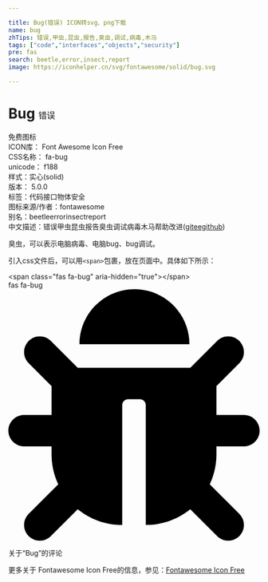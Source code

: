 ```yaml
---

title: Bug(错误) ICON转svg、png下载
name: bug
zhTips: 错误,甲虫,昆虫,报告,臭虫,调试,病毒,木马
tags: ["code","interfaces","objects","security"]
pre: fas
search: beetle,error,insect,report
image: https://iconhelper.cn/svg/fontawesome/solid/bug.svg

---
```


# Bug  <small style="font-size: 60%;font-weight: 100">错误</small>


<div class="detail-page">
<p>
<span><span class="badge-success badge">免费图标</span> </span>
<br/>
<span>
ICON库：
<span class="badge-secondary badge">Font Awesome Icon Free</span> 
</span>
<br/>
<span>
CSS名称：
<span class="badge-secondary badge">fa-bug</span> 
</span>
<br/>
<span>
unicode：
<span class="badge-secondary badge">f188</span> 
<copy-btn content='f188' btn-title=""></copy-btn>
<copy-btn :content='String.fromCodePoint(parseInt("f188", 16))' btn-title="复制U"></copy-btn>
</span><br/><span>样式：<span class="badge-light badge">实心(solid)</span></span>
<br/>
<span>
版本：
<span class="badge-secondary badge">5.0.0</span> 
</span><br/><span>标签：<span class="badge-light badge"><router-link to="/tags/code.html">代码</router-link></span><span class="badge-light badge"><router-link to="/tags/interfaces.html">接口</router-link></span><span class="badge-light badge"><router-link to="/tags/objects.html">物体</router-link></span><span class="badge-light badge"><router-link to="/tags/security.html">安全</router-link></span></span>
<br/>
<span>图标来源/作者：<span class="badge-light badge">fontawesome</span></span> 
<br/>
<span>别名：<span class="badge-light badge">beetle</span><span class="badge-light badge">error</span><span class="badge-light badge">insect</span><span class="badge-light badge">report</span></span><br/><span class="zh-detail">中文描述：<span class="badge-primary badge">错误</span><span class="badge-primary badge">甲虫</span><span class="badge-primary badge">昆虫</span><span class="badge-primary badge">报告</span><span class="badge-primary badge">臭虫</span><span class="badge-primary badge">调试</span><span class="badge-primary badge">病毒</span><span class="badge-primary badge">木马</span><span class="help-link"><span>帮助改进</span>(<a href="https://gitee.com/liuwave/icon-helper/edit/master/json/fontawesome/solid/bug.json" target="_blank" rel="noopener noreferrer">gitee</a><a href="https://github.com/liuwave/icon-helper/edit/master/json/fontawesome/solid/bug.json" target="_blank" rel="noopener noreferrer">github</a></span>)</span><br/>
</p>
</div><div class="description description alert alert-light">臭虫，可以表示电脑病毒、电脑bug、bug调试。</div>
<div class="alert alert-dark">
  <i class="fas fa-bug fa-xs"></i>
  <i class="fas fa-bug fa-sm"></i>
  <i class="fas fa-bug fa-lg"></i>
  <i class="fas fa-bug fa-2x"></i>
  <i class="fas fa-bug fa-3x"></i>
  <i class="fas fa-bug fa-5x"></i>
  <i class="fas fa-bug fa-7x"></i>
</div>
<div>
  <p>引入css文件后，可以用<code>&lt;span&gt;</code>包裹，放在页面中。具体如下所示：    
  </p>
  <div class="alert alert-primary" style="font-size: 14px">
    &lt;span class="fas fa-bug" aria-hidden="true"&gt;&lt;/span&gt;
    <copy-btn content='<span class="fas fa-bug" aria-hidden="true"></span>'></copy-btn>
  </div>
  <div class="alert alert-secondary">
    <i class="fas fa-bug"
    style="font-size: 24px"
    aria-hidden="true"></i> fas fa-bug
    <copy-btn content="fas fa-bug" btn-title="复制图标名称"></copy-btn>
  </div>
</div>
<div id="svg" class="svg-wrap">
<svg xmlns="http://www.w3.org/2000/svg" viewBox="0 0 512 512"><path d="M511.988 288.9c-.478 17.43-15.217 31.1-32.653 31.1H424v16c0 21.864-4.882 42.584-13.6 61.145l60.228 60.228c12.496 12.497 12.496 32.758 0 45.255-12.498 12.497-32.759 12.496-45.256 0l-54.736-54.736C345.886 467.965 314.351 480 280 480V236c0-6.627-5.373-12-12-12h-24c-6.627 0-12 5.373-12 12v244c-34.351 0-65.886-12.035-90.636-32.108l-54.736 54.736c-12.498 12.497-32.759 12.496-45.256 0-12.496-12.497-12.496-32.758 0-45.255l60.228-60.228C92.882 378.584 88 357.864 88 336v-16H32.666C15.23 320 .491 306.33.013 288.9-.484 270.816 14.028 256 32 256h56v-58.745l-46.628-46.628c-12.496-12.497-12.496-32.758 0-45.255 12.498-12.497 32.758-12.497 45.256 0L141.255 160h229.489l54.627-54.627c12.498-12.497 32.758-12.497 45.256 0 12.496 12.497 12.496 32.758 0 45.255L424 197.255V256h56c17.972 0 32.484 14.816 31.988 32.9zM257 0c-61.856 0-112 50.144-112 112h224C369 50.144 318.856 0 257 0z"/></svg>
</div>
<detail full-name='fa-bug'></detail>

<Vssue title="关于“Bug”的评论" >关于“Bug”的评论</Vssue>
    
<div><p>更多关于  Fontawesome Icon Free的信息，参见：<a target="_blank" href="https://iconhelper.cn/fontawesome.html">Fontawesome Icon Free</a>
</p></div>
